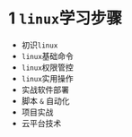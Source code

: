 # 1 `linux`学习步骤

- 初识`linux`
- `linux`基础命令
- `linux`权限管控
- `linux`实用操作
- 实战软件部署
- 脚本 `&` 自动化
- 项目实战
- 云平台技术